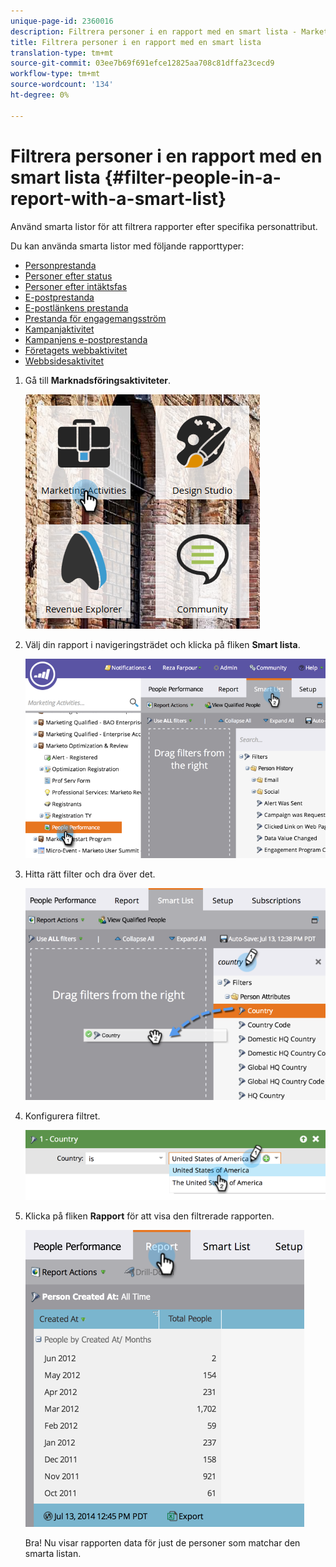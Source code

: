 ```yaml
---
unique-page-id: 2360016
description: Filtrera personer i en rapport med en smart lista - Marketo Docs - Produktdokumentation
title: Filtrera personer i en rapport med en smart lista
translation-type: tm+mt
source-git-commit: 03ee7b69f691efce12825aa708c81dffa23cecd9
workflow-type: tm+mt
source-wordcount: '134'
ht-degree: 0%

---
```



# Filtrera personer i en rapport med en smart lista {#filter-people-in-a-report-with-a-smart-list}

Använd smarta listor för att filtrera rapporter efter specifika personattribut.

Du kan använda smarta listor med följande rapporttyper:

* [Personprestanda](/help/marketo/product-docs/reporting/basic-reporting/report-types/people-performance-report.md)
* [Personer efter status](/help/marketo/product-docs/reporting/basic-reporting/report-types/people-by-status-report.md)
* [Personer efter intäktsfas](/help/marketo/product-docs/reporting/revenue-cycle-analytics/revenue-tools/people-by-revenue-stage-report.md)
* [E-postprestanda](/help/marketo/product-docs/email-marketing/email-programs/email-program-data/email-performance-report.md)
* [E-postlänkens prestanda](/help/marketo/product-docs/email-marketing/email-programs/email-program-data/email-link-performance-report.md)
* [Prestanda för engagemangsström](/help/marketo/product-docs/email-marketing/drip-nurturing/reports-and-notifications/engagement-stream-performance-report.md)
* [Kampanjaktivitet](/help/marketo/product-docs/reporting/basic-reporting/report-types/campaign-activity-report.md)
* [Kampanjens e-postprestanda](/help/marketo/product-docs/reporting/basic-reporting/report-types/campaign-email-performance-report.md)
* [Företagets webbaktivitet](/help/marketo/product-docs/reporting/basic-reporting/report-types/company-web-activity-report.md)
* [Webbsidesaktivitet](/help/marketo/product-docs/reporting/basic-reporting/report-types/web-page-activity-report.md)

1. Gå till **Marknadsföringsaktiviteter**.

   ![](assets/image2017-3-27-11-3a31-3a2.png)

1. Välj din rapport i navigeringsträdet och klicka på fliken **Smart lista**.

   ![](assets/image2017-3-27-14-3a12-3a53.png)

1. Hitta rätt filter och dra över det.

   ![](assets/image2017-3-27-14-3a13-3a46.png)

1. Konfigurera filtret.

   ![](assets/image2014-9-16-12-3a35-3a50.png)

1. Klicka på fliken **Rapport** för att visa den filtrerade rapporten.

   ![](assets/image2017-3-27-14-3a14-3a16.png)

   Bra! Nu visar rapporten data för just de personer som matchar den smarta listan.
